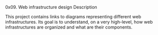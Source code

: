 0x09. Web infrastructure design Description

This project contains links to diagrams representing different web infrastructures. Its goal is to understand, on a very high-level, how web infrastructures are organized and what are their components.
